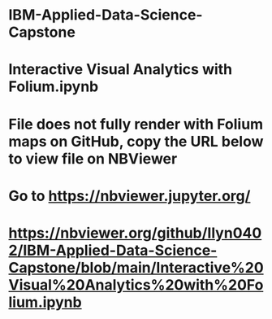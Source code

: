 # IBM-Applied-Data-Science-Capstone

# Interactive Visual Analytics with Folium.ipynb
# File does not fully render with Folium maps on GitHub, copy the URL below to view file on NBViewer
# Go to https://nbviewer.jupyter.org/

# https://nbviewer.org/github/Ilyn0402/IBM-Applied-Data-Science-Capstone/blob/main/Interactive%20Visual%20Analytics%20with%20Folium.ipynb
